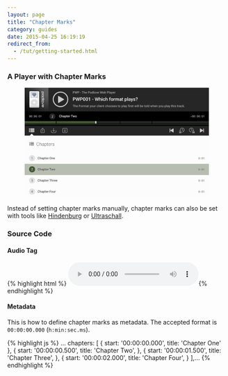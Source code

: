 ```yaml
---
layout: page
title: "Chapter Marks"
category: guides
date: 2015-04-25 16:19:19
redirect_from:
  - /tut/getting-started.html
---
```


### A Player with Chapter Marks

<figure class="mb">
  <img src="/assets/examples/chapters.png" alt="Player with chapter marks" class="fullwidth-img shadow">
</figure>

Instead of setting chapter marks manually, chapter marks can also be set with tools like [Hindenburg](http://hindenburg.com/) or [Ultraschall](http://ultraschall.fm/).

### Source Code

#### Audio Tag

{% highlight html %}
<audio controls="controls">
    <source src="podlove-test-track.mp4" type="audio/mp4">
    <source src="podlove-test-track.mp3" type="audio/mpeg">
    <source src="podlove-test-track.ogg" type="audio/ogg; codecs=vorbis">
    <source src="podlove-test-track.opus" type="audio/ogg; codecs=opus">
    <object type="application/x-shockwave-flash" data="/bin/flashmediaelement.swf">
        <param name="movie" value="/bin/flashmediaelement.swf"/>
        <param name="flashvars" value="controls=true&amp;file=format-test-track.mp4"/>
    </object>
</audio>{% endhighlight %}

#### Metadata
This is how to define chapter marks as metadata.
The accepted format is `00:00:00.000` (`h:min:sec.ms`).

{% highlight js %}
...
chapters: [
     {
         start: '00:00:00.000',
         title: 'Chapter One'
     },
     {
         start: '00:00:00.500',
         title: 'Chapter Two',
     },
     {
         start: '00:00:01.500',
         title: 'Chapter Three',
     },
     {
         start: '00:00:02.000',
         title: 'Chapter Four',
     }
 ],...
 {% endhighlight %}
